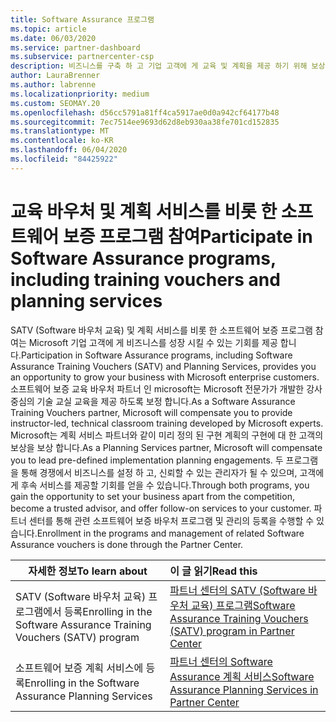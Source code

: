 ```yaml
---
title: Software Assurance 프로그램
ms.topic: article
ms.date: 06/03/2020
ms.service: partner-dashboard
ms.subservice: partnercenter-csp
description: 비즈니스를 구축 하 고 기업 고객에 게 교육 및 계획을 제공 하기 위해 보상을 받을 수 있도록 소프트웨어 보증 프로그램에 등록 합니다.
author: LauraBrenner
ms.author: labrenne
ms.localizationpriority: medium
ms.custom: SEOMAY.20
ms.openlocfilehash: d56cc5791a81ff4ca5917ae0d0a942cf64177b48
ms.sourcegitcommit: 7ec7514ee9693d62d8eb930aa38fe701cd152835
ms.translationtype: MT
ms.contentlocale: ko-KR
ms.lasthandoff: 06/04/2020
ms.locfileid: "84425922"
---
```

# <a name="participate-in-software-assurance-programs-including-training-vouchers-and-planning-services"></a><span data-ttu-id="1acff-103">교육 바우처 및 계획 서비스를 비롯 한 소프트웨어 보증 프로그램 참여</span><span class="sxs-lookup"><span data-stu-id="1acff-103">Participate in Software Assurance programs, including training vouchers and planning services</span></span>

<span data-ttu-id="1acff-104">SATV (Software 바우처 교육) 및 계획 서비스를 비롯 한 소프트웨어 보증 프로그램 참여는 Microsoft 기업 고객에 게 비즈니스를 성장 시킬 수 있는 기회를 제공 합니다.</span><span class="sxs-lookup"><span data-stu-id="1acff-104">Participation in Software Assurance programs, including Software Assurance Training Vouchers (SATV) and Planning Services, provides you an opportunity to grow your business with Microsoft enterprise customers.</span></span> <span data-ttu-id="1acff-105">소프트웨어 보증 교육 바우처 파트너 인 microsoft는 Microsoft 전문가가 개발한 강사 중심의 기술 교실 교육을 제공 하도록 보정 합니다.</span><span class="sxs-lookup"><span data-stu-id="1acff-105">As a Software Assurance Training Vouchers partner, Microsoft will compensate you to provide instructor-led, technical classroom training developed by Microsoft experts.</span></span> <span data-ttu-id="1acff-106">Microsoft는 계획 서비스 파트너와 같이 미리 정의 된 구현 계획의 구현에 대 한 고객의 보상을 보상 합니다.</span><span class="sxs-lookup"><span data-stu-id="1acff-106">As a Planning Services partner, Microsoft will compensate you to lead pre-defined implementation planning engagements.</span></span> <span data-ttu-id="1acff-107">두 프로그램을 통해 경쟁에서 비즈니스를 설정 하 고, 신뢰할 수 있는 관리자가 될 수 있으며, 고객에 게 후속 서비스를 제공할 기회를 얻을 수 있습니다.</span><span class="sxs-lookup"><span data-stu-id="1acff-107">Through both programs, you gain the opportunity to set your business apart from the competition, become a trusted advisor, and offer follow-on services to your customer.</span></span> <span data-ttu-id="1acff-108">파트너 센터를 통해 관련 소프트웨어 보증 바우처 프로그램 및 관리의 등록을 수행할 수 있습니다.</span><span class="sxs-lookup"><span data-stu-id="1acff-108">Enrollment in the programs and management of related Software Assurance vouchers is done through the Partner Center.</span></span>

|<span data-ttu-id="1acff-109">**자세한 정보**</span><span class="sxs-lookup"><span data-stu-id="1acff-109">**To learn about**</span></span>   |<span data-ttu-id="1acff-110">**이 글 읽기**</span><span class="sxs-lookup"><span data-stu-id="1acff-110">**Read this**</span></span>   |
|--------------------------|:------------------|
|<span data-ttu-id="1acff-111">SATV (Software 바우처 교육) 프로그램에서 등록</span><span class="sxs-lookup"><span data-stu-id="1acff-111">Enrolling in the Software Assurance Training Vouchers (SATV) program</span></span>|[<span data-ttu-id="1acff-112">파트너 센터의 SATV (Software 바우처 교육) 프로그램</span><span class="sxs-lookup"><span data-stu-id="1acff-112">Software Assurance Training Vouchers (SATV) program in Partner Center</span></span>](software-assurance-satv.md)|
|<span data-ttu-id="1acff-113">소프트웨어 보증 계획 서비스에 등록</span><span class="sxs-lookup"><span data-stu-id="1acff-113">Enrolling in the Software Assurance Planning Services</span></span>|[<span data-ttu-id="1acff-114">파트너 센터의 Software Assurance 계획 서비스</span><span class="sxs-lookup"><span data-stu-id="1acff-114">Software Assurance Planning Services in Partner Center</span></span>](software-assurance-dps.md) |